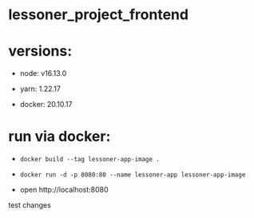 # lessoner_project_frontend

# versions:

- node: v16.13.0

- yarn: 1.22.17

- docker: 20.10.17

# run via docker:

- `docker build --tag lessoner-app-image .`

- `docker run -d -p 8080:80 --name lessoner-app lessoner-app-image`

- open http://localhost:8080

test changes
